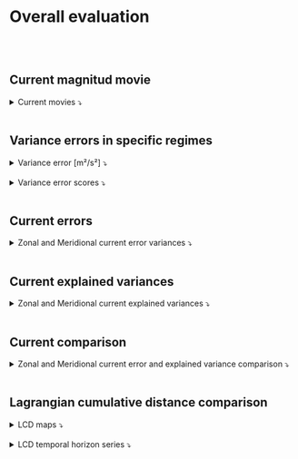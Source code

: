 # Overall evaluation

<br>

<br>

## Current magnitud movie 
 
<details>
<summary>Current movies ⤵️  </summary>

<br>  

</details>
 

 <br>
 
    
## Variance errors in specific regimes

<details>
<summary>Variance error [m²/s²] ⤵️  </summary>
    
<br>  


<table>
  <thead>
    <tr> 
      <th></th>
      <th colspan="3">Variance error u [m²/s²]</th>
      <th colspan="3">Variance error v [m²/s²]</th>
    </tr>
  </thead>
  <tbody>
    <tr> 
      <td> </td>
      <td> coastal </td>
      <td> offshore_highvar </td>
      <td> offshore_lowvar </td>
      <td> coastal </td>
      <td> offshore_highvar </td>
      <td> offshore_lowvar </td>
    </tr>
    <tr> 
    <tr> 
      <td><strong>DUACS</strong></td>
      <td> %</td>
      <td> %</td>
      <td> %</td>
      <td> %</td>
      <td> %</td>
      <td> %</td>
    </tr>
    <tr> 
      <td><strong>MIOST</strong></td>
      <td> %</td>
      <td> %</td>
      <td> %</td>
      <td> %</td>
      <td> %</td>
      <td> %</td>
    </tr>
    <tr> 
      <td><strong>BFN-QG</strong></td>
      <td> %</td>
      <td> %</td>
      <td> %</td>
      <td> %</td>
      <td> %</td>
      <td> %</td>
    </tr> 
  </tbody>
</table>


</details>
 
<br>

<details>
<summary>Variance error scores ⤵️  </summary>
    
<br> 

 

<table>
  <thead>
    <tr> 
      <th></th>
      <th colspan="3">Variance error score u</th>
      <th colspan="3">Variance error score v</th>
    </tr>
  </thead>
  <tbody>
    <tr> 
      <td> </td>
      <td> coastal </td>
      <td> offshore_highvar </td>
      <td> offshore_lowvar </td>
      <td> coastal </td>
      <td> offshore_highvar </td>
      <td> offshore_lowvar </td>
    </tr>
    <tr> 
    <tr> 
      <td><strong>DUACS</strong></td>
      <td> %</td>
      <td> %</td>
      <td> %</td>
      <td> %</td>
      <td> %</td>
      <td> %</td>
    </tr>
    <tr> 
      <td><strong>MIOST</strong></td>
      <td> %</td>
      <td> %</td>
      <td> %</td>
      <td> %</td>
      <td> %</td>
      <td> %</td>
    </tr>
    <tr> 
      <td><strong>BFN-QG</strong></td>
      <td> %</td>
      <td> %</td>
      <td> %</td>
      <td> %</td>
      <td> %</td>
      <td> %</td>
    </tr> 
  </tbody>
</table>


</details>
 
 
<br>

## Current errors  
 
<details>
<summary>Zonal and Meridional current error variances ⤵️  </summary>

<br> 
 

</details>
 

<br>

## Current explained variances
  
<details>
<summary>Zonal and Meridional current explained variances ⤵️  </summary>

<br> 
 


</details>
 

<br>

## Current comparison

<details>
<summary>Zonal and Meridional current error and explained variance comparison ⤵️  </summary>

<br> 
 
 
  
<br> 
 

</details>
 

<br>

## Lagrangian cumulative distance comparison

<details>
<summary>LCD maps ⤵️  </summary>

<br>  
 
</details>
 
<br> 

<details>
<summary>LCD temporal horizon series ⤵️  </summary>

<br> 
 
 

<br>  